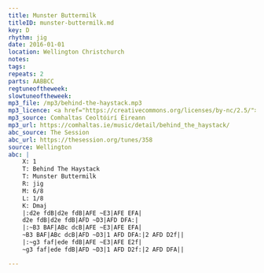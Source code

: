 ```yaml
---
title: Munster Buttermilk
titleID: munster-buttermilk.md
key: D
rhythm: jig
date: 2016-01-01
location: Wellington Christchurch
notes:
tags:
repeats: 2 
parts: AABBCC 
regtuneoftheweek:
slowtuneoftheweek:
mp3_file: /mp3/behind-the-haystack.mp3
mp3_licence: <a href="https://creativecommons.org/licenses/by-nc/2.5/">CC-BY-NC-2.5</a>
mp3_source: Comhaltas Ceoltóirí Éireann
mp3_url: https://comhaltas.ie/music/detail/behind_the_haystack/
abc_source: The Session
abc_url: https://thesession.org/tunes/358
source: Wellington
abc: |
    X: 1
    T: Behind The Haystack
    T: Munster Buttermilk
    R: jig
    M: 6/8
    L: 1/8
    K: Dmaj
    |:d2e fdB|d2e fdB|AFE ~E3|AFE EFA|
    d2e fdB|d2e fdB|AFD ~D3|AFD DFA:|
    |:~B3 BAF|ABc dcB|AFE ~E3|AFE EFA|
    ~B3 BAF|ABc dcB|AFD ~D3|1 AFD DFA:|2 AFD D2f||
    |:~g3 faf|ede fdB|AFE ~E3|AFE E2f|
    ~g3 faf|ede fdB|AFD ~D3|1 AFD D2f:|2 AFD DFA||

---
```

